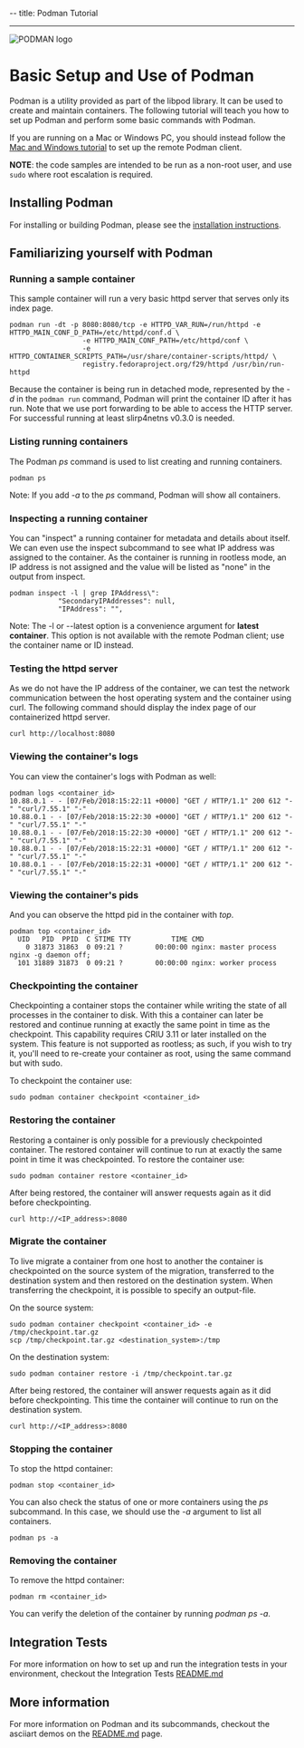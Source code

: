 --
title: Podman Tutorial

---

![PODMAN logo](https://raw.githubusercontent.com/containers/common/main/logos/podman-logo-full-vert.png)

# Basic Setup and Use of Podman

Podman is a utility provided as part of the libpod library. It can be used to create and maintain
containers. The following tutorial will teach you how to set up Podman and perform some basic
commands with Podman.

If you are running on a Mac or Windows PC, you should instead follow the [Mac and Windows tutorial](https://github.com/containers/podman/blob/main/docs/tutorials/mac_win_client.md)
to set up the remote Podman client.

**NOTE**: the code samples are intended to be run as a non-root user, and use `sudo` where
root escalation is required.

## Installing Podman

For installing or building Podman, please see the [installation instructions](https://podman.io/getting-started/installation).

## Familiarizing yourself with Podman

### Running a sample container

This sample container will run a very basic httpd server that serves only its index
page.

```console
podman run -dt -p 8080:8080/tcp -e HTTPD_VAR_RUN=/run/httpd -e HTTPD_MAIN_CONF_D_PATH=/etc/httpd/conf.d \
                  -e HTTPD_MAIN_CONF_PATH=/etc/httpd/conf \
                  -e HTTPD_CONTAINER_SCRIPTS_PATH=/usr/share/container-scripts/httpd/ \
                  registry.fedoraproject.org/f29/httpd /usr/bin/run-httpd
```

Because the container is being run in detached mode, represented by the _-d_ in the `podman run` command, Podman
will print the container ID after it has run. Note that we use port forwarding to be able to
access the HTTP server. For successful running at least slirp4netns v0.3.0 is needed.

### Listing running containers

The Podman _ps_ command is used to list creating and running containers.

```console
podman ps
```

Note: If you add _-a_ to the _ps_ command, Podman will show all containers.

### Inspecting a running container

You can "inspect" a running container for metadata and details about itself. We can even use
the inspect subcommand to see what IP address was assigned to the container. As the container is running in rootless mode, an IP address is not assigned and the value will be listed as "none" in the output from inspect.

```console
podman inspect -l | grep IPAddress\":
            "SecondaryIPAddresses": null,
            "IPAddress": "",
```

Note: The -l or --latest option is a convenience argument for **latest container**. This option is not available with the remote Podman client; use the container name or ID instead.

### Testing the httpd server

As we do not have the IP address of the container, we can test the network communication between the host
operating system and the container using curl. The following command should display the index page of our
containerized httpd server.

```console
curl http://localhost:8080
```

### Viewing the container's logs

You can view the container's logs with Podman as well:

```console
podman logs <container_id>
10.88.0.1 - - [07/Feb/2018:15:22:11 +0000] "GET / HTTP/1.1" 200 612 "-" "curl/7.55.1" "-"
10.88.0.1 - - [07/Feb/2018:15:22:30 +0000] "GET / HTTP/1.1" 200 612 "-" "curl/7.55.1" "-"
10.88.0.1 - - [07/Feb/2018:15:22:30 +0000] "GET / HTTP/1.1" 200 612 "-" "curl/7.55.1" "-"
10.88.0.1 - - [07/Feb/2018:15:22:31 +0000] "GET / HTTP/1.1" 200 612 "-" "curl/7.55.1" "-"
10.88.0.1 - - [07/Feb/2018:15:22:31 +0000] "GET / HTTP/1.1" 200 612 "-" "curl/7.55.1" "-"
```

### Viewing the container's pids

And you can observe the httpd pid in the container with _top_.

```console
podman top <container_id>
  UID   PID  PPID  C STIME TTY          TIME CMD
    0 31873 31863  0 09:21 ?        00:00:00 nginx: master process nginx -g daemon off;
  101 31889 31873  0 09:21 ?        00:00:00 nginx: worker process
```

### Checkpointing the container

Checkpointing a container stops the container while writing the state of all processes in the container to disk.
With this a container can later be restored and continue running at exactly the same point in time as the
checkpoint. This capability requires CRIU 3.11 or later installed on the system.
This feature is not supported as rootless; as such, if you wish to try it, you'll need to re-create your container as root, using the same command but with sudo.

To checkpoint the container use:

```console
sudo podman container checkpoint <container_id>
```

### Restoring the container

Restoring a container is only possible for a previously checkpointed container. The restored container will
continue to run at exactly the same point in time it was checkpointed.
To restore the container use:

```console
sudo podman container restore <container_id>
```

After being restored, the container will answer requests again as it did before checkpointing.

```console
curl http://<IP_address>:8080
```

### Migrate the container

To live migrate a container from one host to another the container is checkpointed on the source
system of the migration, transferred to the destination system and then restored on the destination
system. When transferring the checkpoint, it is possible to specify an output-file.

On the source system:

```console
sudo podman container checkpoint <container_id> -e /tmp/checkpoint.tar.gz
scp /tmp/checkpoint.tar.gz <destination_system>:/tmp
```

On the destination system:

```console
sudo podman container restore -i /tmp/checkpoint.tar.gz
```

After being restored, the container will answer requests again as it did before checkpointing. This
time the container will continue to run on the destination system.

```console
curl http://<IP_address>:8080
```

### Stopping the container

To stop the httpd container:

```console
podman stop <container_id>
```

You can also check the status of one or more containers using the _ps_ subcommand. In this case, we should
use the _-a_ argument to list all containers.

```console
podman ps -a
```

### Removing the container

To remove the httpd container:

```console
podman rm <container_id>
```

You can verify the deletion of the container by running _podman ps -a_.

## Integration Tests

For more information on how to set up and run the integration tests in your environment, checkout the Integration Tests [README.md](https://github.com/containers/podman/blob/main/test/README.md)

## More information

For more information on Podman and its subcommands, checkout the asciiart demos on the [README.md](https://github.com/containers/podman/blob/main/README.md)
page.
